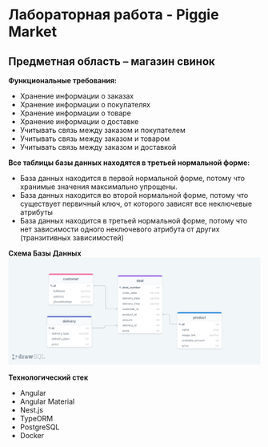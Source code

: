 # Лабораторная работа - Piggie Market

## Предметная область – магазин свинок


**Функциональные требования:**
* Хранение информации о заказах
* Хранение информации о покупателях
* Хранение информации о товаре
* Хранение информации о доставке
* Учитывать связь между заказом и покупателем
* Учитывать связь между заказом и товаром
* Учитывать связь между заказом и доставкой


**Все таблицы базы данных находятся в третьей нормальной форме:**
* База данных находится в первой нормальной форме, потому что хранимые значения максимально упрощены.
* База данных находится во второй нормальной форме, потому что существует первичный ключ, от которого зависят все неключевые атрибуты
* База данных находится в третьей нормальной форме, потому что нет зависимости одного неключевого атрибута от других (транзитивных зависимостей)


**Схема Базы Данных**
![Схема данных](img/schema.png "Схема данных")

**Технологический стек**
* Angular
* Angular Material
* Nest.js
* TypeORM
* PostgreSQL
* Docker
